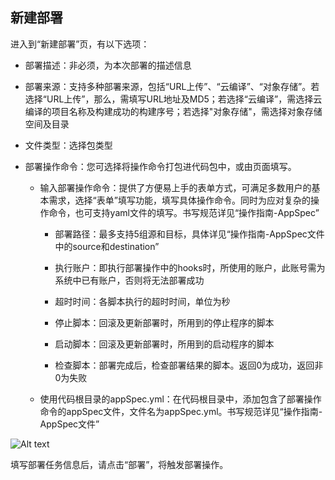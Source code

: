 ## 新建部署

进入到“新建部署”页，有以下选项：

- 部署描述：非必须，为本次部署的描述信息
- 部署来源：支持多种部署来源，包括“URL上传”、“云编译”、“对象存储”。若选择“URL上传”，那么，需填写URL地址及MD5；若选择“云编译”，需选择云编译的项目名称及构建成功的构建序号；若选择"对象存储"，需选择对象存储空间及目录
- 文件类型：选择包类型
- 部署操作命令：您可选择将操作命令打包进代码包中，或由页面填写。

   - 输入部署操作命令：提供了方便易上手的表单方式，可满足多数用户的基本需求，选择“表单”填写功能，填写具体操作命令。同时为应对复杂的操作命令，也可支持yaml文件的填写。书写规范详见“操作指南-AppSpec”
  
      - 部署路径：最多支持5组源和目标，具体详见“操作指南-AppSpec文件中的source和destination”
     
      - 执行账户：即执行部署操作中的hooks时，所使用的账户，此账号需为系统中已有账户，否则将无法部署成功
     
      - 超时时间：各脚本执行的超时时间，单位为秒
     
      - 停止脚本：回滚及更新部署时，所用到的停止程序的脚本
     
      - 启动脚本：回滚及更新部署时，所用到的启动程序的脚本
     
      - 检查脚本：部署完成后，检查部署结果的脚本。返回0为成功，返回非0为失败
     
   - 使用代码根目录的appSpec.yml：在代码根目录中，添加包含了部署操作命令的appSpec文件，文件名为appSpec.yml。书写规范详见“操作指南-AppSpec文件”

![Alt text](https://github.com/jdcloudcom/cn/blob/codedeploy/image/CodeDeploy/operation15.png)


填写部署任务信息后，请点击“部署”，将触发部署操作。
